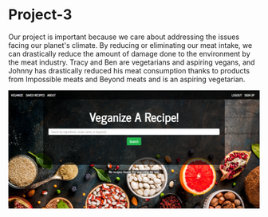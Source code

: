 # Project-3

Our project is important because we care about addressing the issues facing our planet's climate. By reducing or eliminating our meat intake, we can drastically reduce the amount of damage done to the environment by the meat industry. Tracy and Ben are vegetarians and aspiring vegans, and Johnny has drastically reduced his meat consumption thanks to products from Impossible meats and Beyond meats and is an aspiring vegetarian.

![Home page](/client/src/images/homepage.png)
